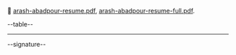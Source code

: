 📂  [arash-abadpour-resume.pdf](https://abadpour-com.s3.ca-central-1.amazonaws.com/cv/arash-abadpour-resume.pdf), [arash-abadpour-resume-full.pdf](https://abadpour-com.s3.ca-central-1.amazonaws.com/cv/arash-abadpour-resume-full.pdf).

--table--

---

--signature--